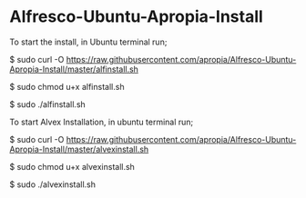 # Alfresco-Ubuntu-Apropia-Install

To start the install, in Ubuntu terminal run;

$ sudo curl -O https://raw.githubusercontent.com/apropia/Alfresco-Ubuntu-Apropia-Install/master/alfinstall.sh

$ sudo chmod u+x alfinstall.sh

$ sudo ./alfinstall.sh


To start Alvex Installation, in ubuntu terminal run;

$ sudo curl -O https://raw.githubusercontent.com/apropia/Alfresco-Ubuntu-Apropia-Install/master/alvexinstall.sh

$ sudo chmod u+x alvexinstall.sh

$ sudo ./alvexinstall.sh
